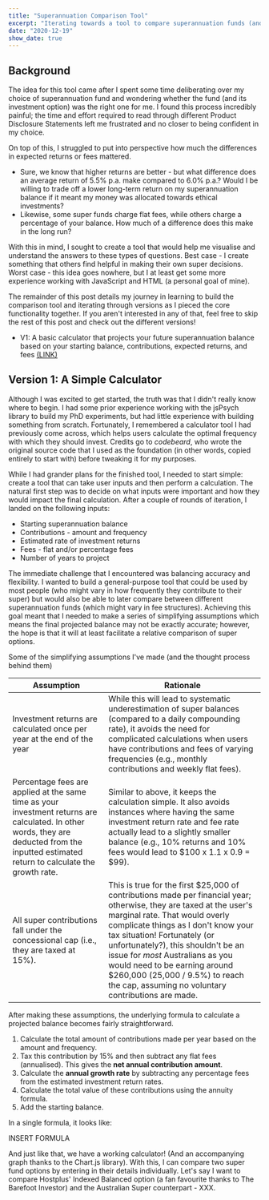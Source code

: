 ```yaml
---
title: "Superannuation Comparison Tool"
excerpt: "Iterating towards a tool to compare superannuation funds (and learn JS/HTML along the way)."
date: "2020-12-19"
show_date: true
---
```


## Background

The idea for this tool came after I spent some time deliberating over my choice of superannuation fund and wondering whether the fund (and its investment option) was the right one for me. I found this process incredibly painful; the time and effort required to read through different Product Disclosure Statements left me frustrated and no closer to being confident in my choice.

On top of this, I struggled to put into perspective how much the differences in expected returns or fees mattered.

* Sure, we know that higher returns are better - but what difference does an average return of 5.5% p.a. make compared to 6.0% p.a.? Would I be willing to trade off a lower long-term return on my superannuation balance if it meant my money was allocated towards ethical investments?
* Likewise, some super funds charge flat fees, while others charge a percentage of your balance. How much of a difference does this make in the long run?

With this in mind, I sought to create a tool that would help me visualise and understand the answers to these types of questions. Best case - I create something that others find helpful in making their own super decisions. Worst case - this idea goes nowhere, but I at least get some more experience working with JavaScript and HTML (a personal goal of mine).

The remainder of this post details my journey in learning to build the comparison tool and iterating through versions as I pieced the core functionality together. If you aren't interested in any of that, feel free to skip the rest of this post and check out the different versions!

* V1: A basic calculator that projects your future superannuation balance based on your starting balance, contributions, expected returns, and fees [(LINK)](/assets/sideprojects/superannuation_comparison_tool/v1/super_tool_v1.html)

## Version 1: A Simple Calculator

Although I was excited to get started, the truth was that I didn't really know where to begin. I had some prior experience working with the jsPsych library to build my PhD experiments, but had little experience with building something from scratch. Fortunately, I remembered a calculator tool I had previously come across, which helps users calculate the optimal frequency with which they should invest. Credits go to *codebeard*, who wrote the original source code that I used as the foundation (in other words, copied entirely to start with) before tweaking it for my purposes.

While I had grander plans for the finished tool, I needed to start simple: create a tool that can take user inputs and then perform a calculation. The natural first step was to decide on what inputs were important and how they would impact the final calculation. After a couple of rounds of iteration, I landed on the following inputs:

* Starting superannuation balance
* Contributions - amount and frequency
* Estimated rate of investment returns
* Fees - flat and/or percentage fees
* Number of years to project

The immediate challenge that I encountered was balancing accuracy and flexibility. I wanted to build a general-purpose tool that could be used by most people (who might vary in how frequently they contribute to their super) but would also be able to later compare between different superannuation funds (which might vary in fee structures). Achieving this goal meant that I needed to make a series of simplifying assumptions which means the final projected balance may not be exactly accurate; however, the hope is that it will at least facilitate a relative comparison of super options.

Some of the simplifying assumptions I've made (and the thought process behind them)

| Assumption | Rationale |
| ---------- | --------- |
| Investment returns are calculated once per year at the end of the year | While this will lead to systematic underestimation of super balances (compared to a daily compounding rate), it avoids the need for complicated calculations when users have contributions and fees of varying frequencies (e.g., monthly contributions and weekly flat fees). |
| Percentage fees are applied at the same time as your investment returns are calculated. In other words, they are deducted from the inputted estimated return to calculate the growth rate. | Similar to above, it keeps the calculation simple. It also avoids instances where having the same investment return rate and fee rate actually lead to a slightly smaller balance (e.g., 10% returns and 10% fees would lead to $100 x 1.1 x 0.9 = $99). |
| All super contributions fall under the concessional cap (i.e., they are taxed at 15%). | This is true for the first $25,000 of contributions made per financial year; otherwise, they are taxed at the user's marginal rate. That would overly complicate things as I don't know your tax situation! Fortunately (or unfortunately?), this shouldn't be an issue for *most* Australians as you would need to be earning around $260,000 (25,000 / 9.5%) to reach the cap, assuming no voluntary contributions are made. |

After making these assumptions, the underlying formula to calculate a projected balance becomes fairly straightforward.

1. Calculate the total amount of contributions made per year based on the amount and frequency.
2. Tax this contribution by 15% and then subtract any flat fees (annualised). This gives the **net annual contribution amount**.
3. Calculate the **annual growth rate** by subtracting any percentage fees from the estimated investment return rates.
4. Calculate the total value of these contributions using the annuity formula.
5. Add the starting balance.

In a single formula, it looks like:

INSERT FORMULA

And just like that, we have a working calculator! (And an accompanying graph thanks to the Chart.js library). With this, I can compare two super fund options by entering in their details individually. Let's say I want to compare Hostplus' Indexed Balanced option (a fan favourite thanks to The Barefoot Investor) and the Australian Super counterpart - XXX.
